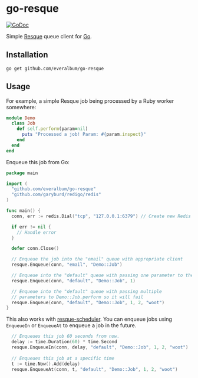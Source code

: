 # go-resque

[![GoDoc](https://godoc.org/github.com/everalbum/go-resque?status.svg)](https://godoc.org/github.com/everalbum/go-resque)

Simple [Resque](https://github.com/defunkt/resque) queue client for [Go](http://golang.org).

## Installation

```
go get github.com/everalbum/go-resque
```

## Usage

For example, a simple Resque job being processed by a Ruby worker somewhere:

```ruby
module Demo
  class Job
    def self.perform(param=nil)
      puts "Processed a job! Param: #{param.inspect}"
    end
  end
end
```

Enqueue this job from Go:

```go
package main

import (
  "github.com/everalbum/go-resque"
  "github.com/garyburd/redigo/redis"
)

func main() {
  conn, err := redis.Dial("tcp", "127.0.0.1:6379") // Create new Redis client to use for enqueuing

  if err != nil {
    // Handle error
  }

  defer conn.Close()

  // Enqueue the job into the "email" queue with appropriate client
  resque.Enqueue(conn, "email", "Demo::Job")

  // Enqueue into the "default" queue with passing one parameter to the Demo::Job.perform
  resque.Enqueue(conn, "default", "Demo::Job", 1)

  // Enqueue into the "default" queue with passing multiple
  // parameters to Demo::Job.perform so it will fail
  resque.Enqueue(conn, "default", "Demo::Job", 1, 2, "woot")
}
```

This also works with [resque-scheduler](https://github.com/resque/resque-scheduler). You can enqueue jobs using `EnqueueIn` or `EnqueueAt` to enqueue a job in the future.

```go
  // Enqueues this job 60 seconds from now.
  delay := time.Duration(60) * time.Second
  resque.EnqueueIn(conn, delay, "default", "Demo::Job", 1, 2, "woot")
  
  // Enqueues this job at a specific time
  t := time.Now().Add(delay)
  resque.EnqueueAt(conn, t, "default", "Demo::Job", 1, 2, "woot")
```
